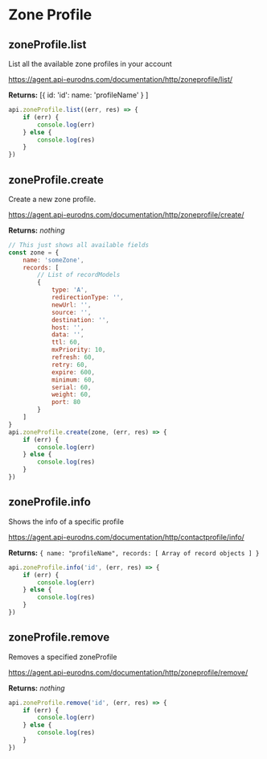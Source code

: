 # Zone Profile

## zoneProfile.list
List all the available zone profiles in your account

https://agent.api-eurodns.com/documentation/http/zoneprofile/list/

**Returns:** [{ id: 'id': name: 'profileName' } ]

```javascript 1.5
api.zoneProfile.list((err, res) => {
    if (err) {
        console.log(err)
    } else {
        console.log(res)
    }
})
```

## zoneProfile.create
Create a new zone profile.

https://agent.api-eurodns.com/documentation/http/zoneprofile/create/

**Returns:** _nothing_
```javascript 1.5
// This just shows all available fields
const zone = {
    name: 'someZone',
    records: [
        // List of recordModels
        {
            type: 'A',
            redirectionType: '',
            newUrl: '',
            source: '',
            destination: '',
            host: '',
            data: '',
            ttl: 60,
            mxPriority: 10,
            refresh: 60,
            retry: 60,
            expire: 600,
            minimum: 60,
            serial: 60,
            weight: 60,
            port: 80
        }
    ]
}
api.zoneProfile.create(zone, (err, res) => {
    if (err) {
        console.log(err)
    } else {
        console.log(res)
    }
})
```
## zoneProfile.info
Shows the info of a specific profile

https://agent.api-eurodns.com/documentation/http/contactprofile/info/

**Returns:** `{ name: "profileName", records: [ Array of record objects ] }`
```javascript
api.zoneProfile.info('id', (err, res) => {
    if (err) {
        console.log(err)
    } else {
        console.log(res)
    }
})
```

## zoneProfile.remove
Removes a specified zoneProfile

https://agent.api-eurodns.com/documentation/http/zoneprofile/remove/

**Returns:** _nothing_
```javascript
api.zoneProfile.remove('id', (err, res) => {
    if (err) {
        console.log(err)
    } else {
        console.log(res)
    }
})
```